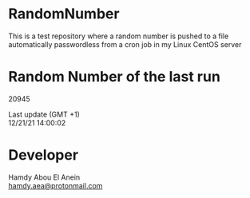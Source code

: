 # RandomNumber    
This is a test repository where a random number is pushed to a file automatically passwordless from a cron job in my Linux CentOS server    
# Random Number of the last run   
20945
      
Last update (GMT +1)    
12/21/21 14:00:02
# Developer    
Hamdy Abou El Anein   
hamdy.aea@protonmail.com
